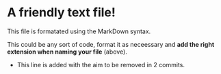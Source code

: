 # A friendly text file!

This file is formatated using the MarkDown syntax.

This could be any sort of code, format it as neceessary and 
**add the right extension when naming your file** (above).


- This line is added with the aim to be removed in 2 commits. 
